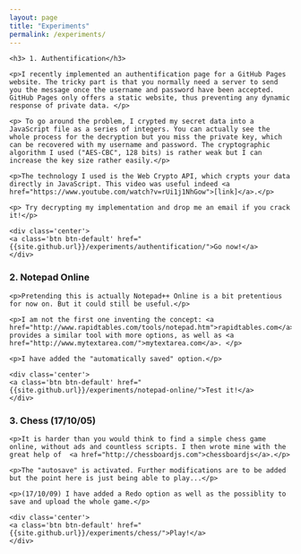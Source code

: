 ```yaml
---
layout: page
title: "Experiments"
permalink: /experiments/
---
```


<div class="post-summary">

	<h3> 1. Authentification</h3>

	<p>I recently implemented an authentification page for a GitHub Pages website. The tricky part is that you normally need a server to send you the message once the username and password have been accepted. GitHub Pages only offers a static website, thus preventing any dynamic response of private data. </p>

	<p> To go around the problem, I crypted my secret data into a JavaScript file as a series of integers. You can actually see the whole process for the decryption but you miss the private key, which can be recovered with my username and password. The cryptographic algorithm I used ("AES-CBC", 128 bits) is rather weak but I can increase the key size rather easily.</p>

	<p>The technology I used is the Web Crypto API, which crypts your data directly in JavaScript. This video was useful indeed <a href="https://www.youtube.com/watch?v=rUi1j1NhGow">[link]</a>.</p>

	<p> Try decrypting my implementation and drop me an email if you crack it!</p>
	
	<div class='center'>
	<a class='btn btn-default' href="{{site.github.url}}/experiments/authentification/">Go now!</a> 
	</div>

</div>


<div class="post-summary">
	<h3> 2. Notepad Online</h3>

	<p>Pretending this is actually Notepad++ Online is a bit pretentious for now on. But it could still be useful.</p>

	<p>I am not the first one inventing the concept: <a href="http://www.rapidtables.com/tools/notepad.htm">rapidtables.com</a> provides a similar tool with more options, as well as <a href="http://www.mytextarea.com/">mytextarea.com</a>. </p>

	<p>I have added the "automatically saved" option.</p>

	<div class='center'>
	<a class='btn btn-default' href="{{site.github.url}}/experiments/notepad-online/">Test it!</a> 
	</div>
</div>


<div class="post-summary">
	<h3> 3. Chess (17/10/05)</h3>

	<p>It is harder than you would think to find a simple chess game online, without ads and countless scripts. I then wrote mine with the great help of  <a href="http://chessboardjs.com">chessboardjs</a>.</p>

    <p>The "autosave" is activated. Further modifications are to be added but the point here is just being able to play...</p>
    
    <p>(17/10/09) I have added a Redo option as well as the possiblity to save and upload the whole game.</p>

	<div class='center'>
	<a class='btn btn-default' href="{{site.github.url}}/experiments/chess/">Play!</a> 
	</div>
</div>



